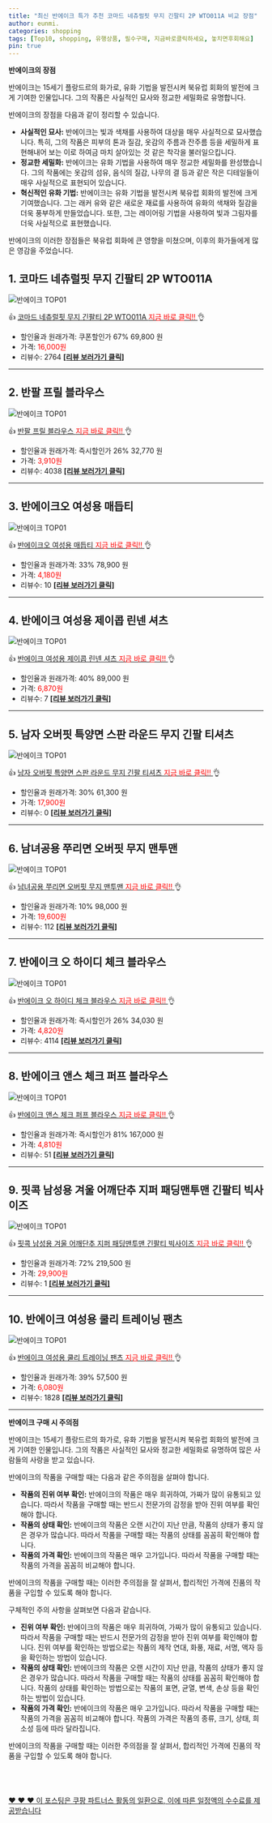 ```yaml
---
title: "최신 반에이크 특가 추천 코마드 네츄럴핏 무지 긴팔티 2P WTO011A 비교 장점"
author: eunmi.
categories: shopping
tags: [Top10, shopping, 유행상품, 필수구매, 지금바로클릭하세요, 놓치면후회해요]
pin: true
---
```

**반에이크의 장점**

반에이크는 15세기 플랑드르의 화가로, 유화 기법을 발전시켜 북유럽 회화의 발전에 크게 기여한 인물입니다. 그의 작품은 사실적인 묘사와 정교한 세밀화로 유명합니다.

반에이크의 장점을 다음과 같이 정리할 수 있습니다.

* **사실적인 묘사:** 반에이크는 빛과 색채를 사용하여 대상을 매우 사실적으로 묘사했습니다. 특히, 그의 작품은 피부의 톤과 질감, 옷감의 주름과 잔주름 등을 세밀하게 표현해내어 보는 이로 하여금 마치 살아있는 것 같은 착각을 불러일으킵니다.
* **정교한 세밀화:** 반에이크는 유화 기법을 사용하여 매우 정교한 세밀화를 완성했습니다. 그의 작품에는 옷감의 섬유, 음식의 질감, 나무의 결 등과 같은 작은 디테일들이 매우 사실적으로 표현되어 있습니다.
* **혁신적인 유화 기법:** 반에이크는 유화 기법을 발전시켜 북유럽 회화의 발전에 크게 기여했습니다. 그는 래커 유와 같은 새로운 재료를 사용하여 유화의 색채와 질감을 더욱 풍부하게 만들었습니다. 또한, 그는 레이어링 기법을 사용하여 빛과 그림자를 더욱 사실적으로 표현했습니다.

반에이크의 이러한 장점들은 북유럽 회화에 큰 영향을 미쳤으며, 이후의 화가들에게 많은 영감을 주었습니다.

   

## 1. 코마드 네츄럴핏 무지 긴팔티 2P WTO011A

![반에이크 TOP01](https://thumbnail10.coupangcdn.com/thumbnails/remote/230x230ex/image/vendor_inventory/849e/519fac5c6b255d10705076eaeb3f75f2eb4a13bdbbab831dc01b0d368d57.jpg)


👍 [코마드 네츄럴핏 무지 긴팔티 2P WTO011A <font color=red> 지금 바로 클릭!! </font> ](https://link.coupang.com/re/AFFSDP?lptag=AF3617701&subid=GithubCoopas&pageKey=7196807927&traceid=V0-153&itemId=18181873090&vendorItemId=85330873332) 👌 


- 할인율과 원래가격: 쿠폰할인가 67%  69,800   원
- 가격: <span style='color:red'>16,000원</span>
- 리뷰수: 2764  [**[리뷰 보러가기 클릭]**](https://link.coupang.com/re/AFFSDP?lptag=AF3617701&subid=GithubCoopas&pageKey=7196807927&traceid=V0-153&itemId=18181873090&vendorItemId=85330873332)

---


   

## 2. 반팔 프릴 블라우스

![반에이크 TOP01](https://thumbnail8.coupangcdn.com/thumbnails/remote/230x230ex/image/retail/images/2020/04/16/12/8/cfc5a313-d7bc-4c3f-87a3-4acf315b6fab.jpg)


👍 [반팔 프릴 블라우스 <font color=red> 지금 바로 클릭!! </font> ](https://link.coupang.com/re/AFFSDP?lptag=AF3617701&subid=GithubCoopas&pageKey=1487547606&traceid=V0-153&itemId=2554093858&vendorItemId=75031522455) 👌 


- 할인율과 원래가격: 즉시할인가 26%  32,770   원
- 가격: <span style='color:red'>3,910원</span>
- 리뷰수: 4038  [**[리뷰 보러가기 클릭]**](https://link.coupang.com/re/AFFSDP?lptag=AF3617701&subid=GithubCoopas&pageKey=1487547606&traceid=V0-153&itemId=2554093858&vendorItemId=75031522455)

---


   

## 3. 반에이크오 여성용 매듭티

![반에이크 TOP01](https://thumbnail7.coupangcdn.com/thumbnails/remote/230x230ex/image/retail/images/2019/06/10/14/2/2bbffd83-599c-499b-99dd-0042b45448d1.jpg)


👍 [반에이크오 여성용 매듭티 <font color=red> 지금 바로 클릭!! </font> ](https://link.coupang.com/re/AFFSDP?lptag=AF3617701&subid=GithubCoopas&pageKey=237223016&traceid=V0-153&itemId=751831933&vendorItemId=74038760498) 👌 


- 할인율과 원래가격: 33%  78,900   원
- 가격: <span style='color:red'>4,180원</span>
- 리뷰수: 10  [**[리뷰 보러가기 클릭]**](https://link.coupang.com/re/AFFSDP?lptag=AF3617701&subid=GithubCoopas&pageKey=237223016&traceid=V0-153&itemId=751831933&vendorItemId=74038760498)

---


   

## 4. 반에이크 여성용 제이콥 린넨 셔츠

![반에이크 TOP01](https://thumbnail6.coupangcdn.com/thumbnails/remote/230x230ex/image/rs_quotation_api/6ahphxxk/5184c11eb7944a6c97e414dfcdf28d7b.jpg)


👍 [반에이크 여성용 제이콥 린넨 셔츠 <font color=red> 지금 바로 클릭!! </font> ](https://link.coupang.com/re/AFFSDP?lptag=AF3617701&subid=GithubCoopas&pageKey=5197144237&traceid=V0-153&itemId=7234103110&vendorItemId=74525574227) 👌 


- 할인율과 원래가격: 40%  89,000   원
- 가격: <span style='color:red'>6,870원</span>
- 리뷰수: 7  [**[리뷰 보러가기 클릭]**](https://link.coupang.com/re/AFFSDP?lptag=AF3617701&subid=GithubCoopas&pageKey=5197144237&traceid=V0-153&itemId=7234103110&vendorItemId=74525574227)

---


   

## 5. 남자 오버핏 특양면 스판 라운드 무지 긴팔 티셔츠

![반에이크 TOP01](https://thumbnail9.coupangcdn.com/thumbnails/remote/230x230ex/image/vendor_inventory/db9d/da1ae1694d0e75897087de50d72906d4c6ee3d40d139ee504911f107da05.jpg)


👍 [남자 오버핏 특양면 스판 라운드 무지 긴팔 티셔츠 <font color=red> 지금 바로 클릭!! </font> ](https://link.coupang.com/re/AFFSDP?lptag=AF3617701&subid=GithubCoopas&pageKey=2150636854&traceid=V0-153&itemId=3652314325&vendorItemId=86482931326) 👌 


- 할인율과 원래가격: 30%  61,300   원
- 가격: <span style='color:red'>17,900원</span>
- 리뷰수: 0  [**[리뷰 보러가기 클릭]**](https://link.coupang.com/re/AFFSDP?lptag=AF3617701&subid=GithubCoopas&pageKey=2150636854&traceid=V0-153&itemId=3652314325&vendorItemId=86482931326)

---


   

## 6. 남녀공용 쭈리면 오버핏 무지 맨투맨

![반에이크 TOP01](https://thumbnail6.coupangcdn.com/thumbnails/remote/230x230ex/image/vendor_inventory/9951/6c85fc18abbdec9399bcd79b04b65184e119c5b6928634884a394c55dcc6.jpg)


👍 [남녀공용 쭈리면 오버핏 무지 맨투맨 <font color=red> 지금 바로 클릭!! </font> ](https://link.coupang.com/re/AFFSDP?lptag=AF3617701&subid=GithubCoopas&pageKey=6300302207&traceid=V0-153&itemId=13023173636&vendorItemId=82913443923) 👌 


- 할인율과 원래가격: 10%  98,000   원
- 가격: <span style='color:red'>19,600원</span>
- 리뷰수: 112  [**[리뷰 보러가기 클릭]**](https://link.coupang.com/re/AFFSDP?lptag=AF3617701&subid=GithubCoopas&pageKey=6300302207&traceid=V0-153&itemId=13023173636&vendorItemId=82913443923)

---


   

## 7. 반에이크 오 하이디 체크 블라우스

![반에이크 TOP01](https://thumbnail7.coupangcdn.com/thumbnails/remote/230x230ex/image/retail/images/2020/05/19/10/5/df79a3b9-5122-4e68-843e-3a823f8d9958.jpg)


👍 [반에이크 오 하이디 체크 블라우스 <font color=red> 지금 바로 클릭!! </font> ](https://link.coupang.com/re/AFFSDP?lptag=AF3617701&subid=GithubCoopas&pageKey=1608854231&traceid=V0-153&itemId=2747785294&vendorItemId=75031633926) 👌 


- 할인율과 원래가격: 즉시할인가 26%  34,030   원
- 가격: <span style='color:red'>4,820원</span>
- 리뷰수: 4114  [**[리뷰 보러가기 클릭]**](https://link.coupang.com/re/AFFSDP?lptag=AF3617701&subid=GithubCoopas&pageKey=1608854231&traceid=V0-153&itemId=2747785294&vendorItemId=75031633926)

---


   

## 8. 반에이크 앤스 체크 퍼프 블라우스

![반에이크 TOP01](https://thumbnail7.coupangcdn.com/thumbnails/remote/230x230ex/image/rs_quotation_api/suuconmy/c2734ce26b5647f2aed6475477f3b391.jpg)


👍 [반에이크 앤스 체크 퍼프 블라우스 <font color=red> 지금 바로 클릭!! </font> ](https://link.coupang.com/re/AFFSDP?lptag=AF3617701&subid=GithubCoopas&pageKey=5449552052&traceid=V0-153&itemId=8311889170&vendorItemId=75599771179) 👌 


- 할인율과 원래가격: 즉시할인가 81%  167,000   원
- 가격: <span style='color:red'>4,810원</span>
- 리뷰수: 51  [**[리뷰 보러가기 클릭]**](https://link.coupang.com/re/AFFSDP?lptag=AF3617701&subid=GithubCoopas&pageKey=5449552052&traceid=V0-153&itemId=8311889170&vendorItemId=75599771179)

---


   

## 9. 핏콕 남성용 겨울 어깨단추 지퍼 패딩맨투맨 긴팔티 빅사이즈

![반에이크 TOP01](https://thumbnail8.coupangcdn.com/thumbnails/remote/230x230ex/image/vendor_inventory/b4fc/5a0e612f7ec3be61461dba42104ce1af055a5c8b9587f77fb40be5438c06.jpg)


👍 [핏콕 남성용 겨울 어깨단추 지퍼 패딩맨투맨 긴팔티 빅사이즈 <font color=red> 지금 바로 클릭!! </font> ](https://link.coupang.com/re/AFFSDP?lptag=AF3617701&subid=GithubCoopas&pageKey=7604219468&traceid=V0-153&itemId=20123540190&vendorItemId=87217905491) 👌 


- 할인율과 원래가격: 72%  219,500   원
- 가격: <span style='color:red'>29,900원</span>
- 리뷰수: 1  [**[리뷰 보러가기 클릭]**](https://link.coupang.com/re/AFFSDP?lptag=AF3617701&subid=GithubCoopas&pageKey=7604219468&traceid=V0-153&itemId=20123540190&vendorItemId=87217905491)

---


   

## 10. 반에이크 여성용 쿨리 트레이닝 팬츠

![반에이크 TOP01](https://thumbnail9.coupangcdn.com/thumbnails/remote/230x230ex/image/rs_quotation_api/gxqxw4oz/d314d88bbc274204adf85f44c041ea41.jpg)


👍 [반에이크 여성용 쿨리 트레이닝 팬츠 <font color=red> 지금 바로 클릭!! </font> ](https://link.coupang.com/re/AFFSDP?lptag=AF3617701&subid=GithubCoopas&pageKey=4880833715&traceid=V0-153&itemId=6354294727&vendorItemId=73649577193) 👌 


- 할인율과 원래가격: 39%  57,500   원
- 가격: <span style='color:red'>6,080원</span>
- 리뷰수: 1828  [**[리뷰 보러가기 클릭]**](https://link.coupang.com/re/AFFSDP?lptag=AF3617701&subid=GithubCoopas&pageKey=4880833715&traceid=V0-153&itemId=6354294727&vendorItemId=73649577193)

---
**반에이크 구매 시 주의점**

반에이크는 15세기 플랑드르의 화가로, 유화 기법을 발전시켜 북유럽 회화의 발전에 크게 기여한 인물입니다. 그의 작품은 사실적인 묘사와 정교한 세밀화로 유명하여 많은 사람들의 사랑을 받고 있습니다.

반에이크의 작품을 구매할 때는 다음과 같은 주의점을 살펴야 합니다.

* **작품의 진위 여부 확인:** 반에이크의 작품은 매우 희귀하여, 가짜가 많이 유통되고 있습니다. 따라서 작품을 구매할 때는 반드시 전문가의 감정을 받아 진위 여부를 확인해야 합니다.
* **작품의 상태 확인:** 반에이크의 작품은 오랜 시간이 지난 만큼, 작품의 상태가 좋지 않은 경우가 많습니다. 따라서 작품을 구매할 때는 작품의 상태를 꼼꼼히 확인해야 합니다.
* **작품의 가격 확인:** 반에이크의 작품은 매우 고가입니다. 따라서 작품을 구매할 때는 작품의 가격을 꼼꼼히 비교해야 합니다.

반에이크의 작품을 구매할 때는 이러한 주의점을 잘 살펴서, 합리적인 가격에 진품의 작품을 구입할 수 있도록 해야 합니다.

구체적인 주의 사항을 살펴보면 다음과 같습니다.

* **진위 여부 확인:** 반에이크의 작품은 매우 희귀하여, 가짜가 많이 유통되고 있습니다. 따라서 작품을 구매할 때는 반드시 전문가의 감정을 받아 진위 여부를 확인해야 합니다. 진위 여부를 확인하는 방법으로는 작품의 제작 연대, 화풍, 재료, 서명, 액자 등을 확인하는 방법이 있습니다.
* **작품의 상태 확인:** 반에이크의 작품은 오랜 시간이 지난 만큼, 작품의 상태가 좋지 않은 경우가 많습니다. 따라서 작품을 구매할 때는 작품의 상태를 꼼꼼히 확인해야 합니다. 작품의 상태를 확인하는 방법으로는 작품의 표면, 균열, 변색, 손상 등을 확인하는 방법이 있습니다.
* **작품의 가격 확인:** 반에이크의 작품은 매우 고가입니다. 따라서 작품을 구매할 때는 작품의 가격을 꼼꼼히 비교해야 합니다. 작품의 가격은 작품의 종류, 크기, 상태, 희소성 등에 따라 달라집니다.

반에이크의 작품을 구매할 때는 이러한 주의점을 잘 살펴서, 합리적인 가격에 진품의 작품을 구입할 수 있도록 해야 합니다.<br><br><br><br><br> [ ❤ ❤ ❤ 이 포스팅은 쿠팡 파트너스 활동의 일환으로, 이에 따른 일정액의 수수료를 제공받습니다](https://link.coupang.com/a/bcEFyh)
